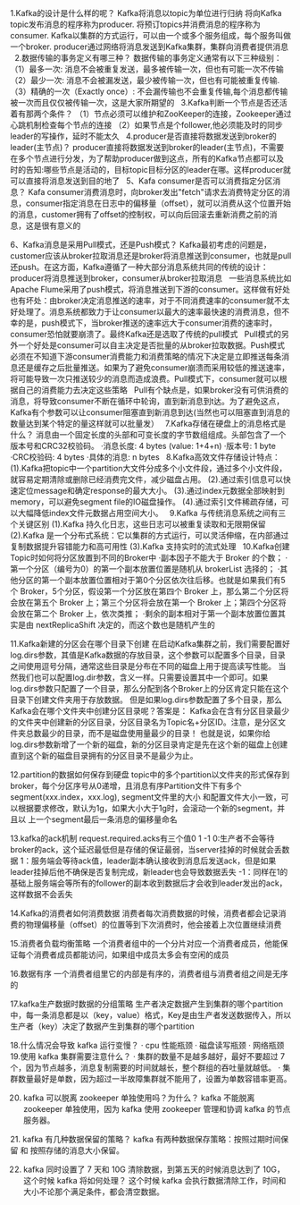 1.Kafka的设计是什么样的呢？
Kafka将消息以topic为单位进行归纳
将向Kafka topic发布消息的程序称为producer.
将预订topics并消费消息的程序称为consumer.
Kafka以集群的方式运行，可以由一个或多个服务组成，每个服务叫做一个broker.
producer通过网络将消息发送到Kafka集群，集群向消费者提供消息
 
2.数据传输的事务定义有哪三种？
数据传输的事务定义通常有以下三种级别：
（1）最多一次: 消息不会被重复发送，最多被传输一次，但也有可能一次不传输
（2）最少一次: 消息不会被漏发送，最少被传输一次，但也有可能被重复传输.
（3）精确的一次（Exactly once）: 不会漏传输也不会重复传输,每个消息都传输被一次而且仅仅被传输一次，这是大家所期望的
 
3.Kafka判断一个节点是否还活着有那两个条件？
（1）节点必须可以维护和ZooKeeper的连接，Zookeeper通过心跳机制检查每个节点的连接
（2）如果节点是个follower,他必须能及时的同步leader的写操作，延时不能太久
 
4.producer是否直接将数据发送到broker的leader(主节点)？
producer直接将数据发送到broker的leader(主节点)，不需要在多个节点进行分发，为了帮助producer做到这点，所有的Kafka节点都可以及时的告知:哪些节点是活动的，目标topic目标分区的leader在哪。这样producer就可以直接将消息发送到目的地了
 
5、Kafa consumer是否可以消费指定分区消息？
Kafa consumer消费消息时，向broker发出"fetch"请求去消费特定分区的消息，consumer指定消息在日志中的偏移量（offset），就可以消费从这个位置开始的消息，customer拥有了offset的控制权，可以向后回滚去重新消费之前的消息，这是很有意义的

6、Kafka消息是采用Pull模式，还是Push模式？
Kafka最初考虑的问题是，customer应该从broker拉取消息还是broker将消息推送到consumer，也就是pull还push。在这方面，Kafka遵循了一种大部分消息系统共同的传统的设计：producer将消息推送到broker，consumer从broker拉取消息
 
一些消息系统比如Apache Flume采用了push模式，将消息推送到下游的consumer。这样做有好处也有坏处：由broker决定消息推送的速率，对于不同消费速率的consumer就不太好处理了。消息系统都致力于让consumer以最大的速率最快速的消费消息，但不幸的是，push模式下，当broker推送的速率远大于consumer消费的速率时，consumer恐怕就要崩溃了。最终Kafka还是选取了传统的pull模式
 
Pull模式的另外一个好处是consumer可以自主决定是否批量的从broker拉取数据。Push模式必须在不知道下游consumer消费能力和消费策略的情况下决定是立即推送每条消息还是缓存之后批量推送。如果为了避免consumer崩溃而采用较低的推送速率，将可能导致一次只推送较少的消息而造成浪费。Pull模式下，consumer就可以根据自己的消费能力去决定这些策略
 
Pull有个缺点是，如果broker没有可供消费的消息，将导致consumer不断在循环中轮询，直到新消息到t达。为了避免这点，Kafka有个参数可以让consumer阻塞直到新消息到达(当然也可以阻塞直到消息的数量达到某个特定的量这样就可以批量发）
 
7.Kafka存储在硬盘上的消息格式是什么？
消息由一个固定长度的头部和可变长度的字节数组组成。头部包含了一个版本号和CRC32校验码。
·消息长度: 4 bytes (value: 1+4+n)
·版本号: 1 byte
·CRC校验码: 4 bytes
·具体的消息: n bytes
 
8.Kafka高效文件存储设计特点：
(1).Kafka把topic中一个partition大文件分成多个小文件段，通过多个小文件段，就容易定期清除或删除已经消费完文件，减少磁盘占用。
(2).通过索引信息可以快速定位message和确定response的最大大小。
(3).通过index元数据全部映射到memory，可以避免segment file的IO磁盘操作。
(4).通过索引文件稀疏存储，可以大幅降低index文件元数据占用空间大小。
 
9.Kafka 与传统消息系统之间有三个关键区别
(1).Kafka 持久化日志，这些日志可以被重复读取和无限期保留
(2).Kafka 是一个分布式系统：它以集群的方式运行，可以灵活伸缩，在内部通过复制数据提升容错能力和高可用性
(3).Kafka 支持实时的流式处理
 
10.Kafka创建Topic时如何将分区放置到不同的Broker中
·副本因子不能大于 Broker 的个数；
·第一个分区（编号为0）的第一个副本放置位置是随机从 brokerList 选择的；
·其他分区的第一个副本放置位置相对于第0个分区依次往后移。也就是如果我们有5个 Broker，5个分区，假设第一个分区放在第四个 Broker 上，那么第二个分区将会放在第五个 Broker 上；第三个分区将会放在第一个 Broker 上；第四个分区将会放在第二个 Broker 上，依次类推；
·剩余的副本相对于第一个副本放置位置其实是由 nextReplicaShift 决定的，而这个数也是随机产生的

11.Kafka新建的分区会在哪个目录下创建
在启动Kafka集群之前，我们需要配置好log.dirs参数，其值是Kafka数据的存放目录，这个参数可以配置多个目录，目录之间使用逗号分隔，通常这些目录是分布在不同的磁盘上用于提高读写性能。
当然我们也可以配置log.dir参数，含义一样。只需要设置其中一个即可。如果log.dirs参数只配置了一个目录，那么分配到各个Broker上的分区肯定只能在这个目录下创建文件夹用于存放数据。
但是如果log.dirs参数配置了多个目录，那么Kafka会在哪个文件夹中创建分区目录呢？答案是：
Kafka会在含有分区目录最少的文件夹中创建新的分区目录，分区目录名为Topic名+分区ID。注意，是分区文件夹总数最少的目录，而不是磁盘使用量最少的目录！
也就是说，如果你给log.dirs参数新增了一个新的磁盘，新的分区目录肯定是先在这个新的磁盘上创建直到这个新的磁盘目录拥有的分区目录不是最少为止。

12.partition的数据如何保存到硬盘
topic中的多个partition以文件夹的形式保存到broker，每个分区序号从0递增，且消息有序Partition文件下有多个segment(xxx.index，xxx.log), segment文件里的大小
和配置文件大小一致，可以根据要求修改，默认为1g，如果大小大于1g时，会滚动一个新的segment，并且以 上一个segment最后一条消息的偏移量命名

13.kafka的ack机制
request.required.acks有三个值0 1 -1
0:生产者不会等待broker的ack，这个延迟最低但是存储的保证最弱，当server挂掉的时候就会丢数据
1：服务端会等待ack值，leader副本确认接收到消息后发送ack，但是如果leader挂掉后他不确保是否复制完成，新leader也会导致数据丢失
-1：同样在1的基础上服务端会等所有的follower的副本收到数据后才会收到leader发出的ack，这样数据不会丢失

14.Kafka的消费者如何消费数据
消费者每次消费数据的时候，消费者都会记录消费的物理偏移量（offset）的位置等到下次消费时，他会接着上次位置继续消费

15.消费者负载均衡策略
一个消费者组中的一个分片对应一个消费者成员，他能保证每个消费者成员都能访问，如果组中成员太多会有空闲的成员

16.数据有序
一个消费者组里它的内部是有序的，消费者组与消费者组之间是无序的

17.kafka生产数据时数据的分组策略
生产者决定数据产生到集群的哪个partition中，每一条消息都是以（key，value）格式，Key是由生产者发送数据传入，所以生产者（key）决定了数据产生到集群的哪个partition

18.什么情况会导致 kafka 运行变慢？
· cpu 性能瓶颈
· 磁盘读写瓶颈
· 网络瓶颈
19.使用 kafka 集群需要注意什么？
· 集群的数量不是越多越好，最好不要超过 7 个，因为节点越多，消息复制需要的时间就越长，整个群组的吞吐量就越低。
· 集群数量最好是单数，因为超过一半故障集群就不能用了，设置为单数容错率更高。

20. kafka 可以脱离 zookeeper 单独使用吗？为什么？
kafka 不能脱离 zookeeper 单独使用，因为 kafka 使用 zookeeper 管理和协调 kafka 的节点服务器。

21. kafka 有几种数据保留的策略？
kafka 有两种数据保存策略：按照过期时间保留 和 按照存储的消息大小保留。

22. kafka 同时设置了 7 天和 10G 清除数据，到第五天的时候消息达到了 10G，这个时候 kafka 将如何处理？
这个时候 kafka 会执行数据清除工作，时间和大小不论那个满足条件，都会清空数据。
